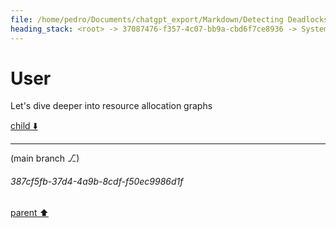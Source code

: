 ```yaml
---
file: /home/pedro/Documents/chatgpt_export/Markdown/Detecting Deadlocks in asyncio.md
heading_stack: <root> -> 37087476-f357-4c07-bb9a-cbd6f7ce8936 -> System -> 18a374ea-54f7-408a-829d-f60766f75e3a -> System -> aaa207d7-d8c9-4cfe-a09c-7a8c955a3979 -> User -> ce028723-44f2-4667-b510-9f27ad1b64ea -> Assistant -> Detecting Deadlocks in `asyncio` -> aaa22514-b1a5-43b2-be50-0b517693a92e -> User
---
```

# User

Let's dive deeper into resource allocation graphs

[child ⬇️](#387cf5fb-37d4-4a9b-8cdf-f50ec9986d1f)

---

(main branch ⎇)
###### 387cf5fb-37d4-4a9b-8cdf-f50ec9986d1f
[parent ⬆️](#aaa22514-b1a5-43b2-be50-0b517693a92e)
